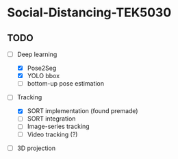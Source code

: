 # Social-Distancing-TEK5030
## TODO

-[ ] Deep learning
    - [x] Pose2Seg
    - [x] YOLO bbox
    - [ ] bottom-up pose estimation 
-[ ] Tracking
    - [x] SORT implementation (found premade)
    - [ ] SORT integration
    - [ ] Image-series tracking
    - [ ] Video tracking (?)
-[ ] 3D projection

